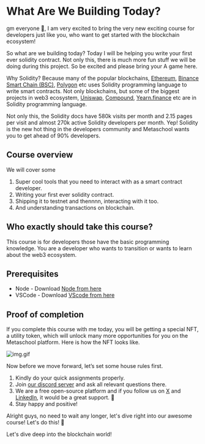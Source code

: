 ﻿# What Are We Building Today?

gm everyone 🌈, I am very excited to bring the very new exciting course for developers just like you, who want to get started with the blockchain ecosystem!

So what are we building today? Today I will be helping you write your first ever solidity contract. Not only this, there is much more fun stuff we will be doing during this project. So be excited and please bring your A game here.

Why Solidity? Because many of the popular blockchains, [Ethereum](https://ethereum.org/en/), [Binance Smart Chain (BSC)](https://bscscan.com/), [Polygon](https://polygon.technology/) etc uses Solidity programming language to write smart contracts. Not only blockchains, but some of the biggest projects in web3 ecosystem, [Uniswap](https://uniswap.org/), [Compound](https://compound.finance/), [Yearn.finance](https://yearn.finance/) etc are in Solidity programming language.

Not only this, the Solidity docs have 580k visits per month and 2.15 pages per visit and almost 270k active Solidity developers per month. Yep! Solidity is the new hot thing in the developers community and Metaschool wants you to get ahead of 90% developers.

## Course overview

We will cover some

1. Super cool tools that you need to interact with as a smart contract developer.
2. Writing your first ever solidity contract.
3. Shipping it to testnet and thennnn, interacting with it too.
4. And understanding transactions on blockchain.

## Who exactly should take this course?

This course is for developers those have the basic programming knowledge. You are a developer who wants to transition or wants to learn about the web3 ecosystem.

## Prerequisites

- Node - Download [Node from here](https://nodejs.org/en/)
- VSCode - Download [VScode from here](https://code.visualstudio.com/)

## Proof of completion

If you complete this course with me today, you will be getting a special NFT, a utility token, which will unlock many more opportunities for you on the Metaschool platform. Here is how the NFT looks like.


![img.gif](https://github.com/0xmetaschool/Learning-Projects/blob/main/assests_for_all/course%20NFT.gif?raw=true)


Now before we move forward, let’s set some house rules first.
1. Kindly do your quick assignments properly.
2. Join [our discord server](https://discord.gg/vbVMUwXWgc) and ask all relevant questions there.
3. We are a free open-source platform and if you follow us on [X](https://bit.ly/solidity-contract-twitter) and [LinkedIn](https://bit.ly/solidity-contract-linkedin), it would be a great support. 🫣
4. Stay happy and positive!



Alright guys, no need to wait any longer, let's dive right into our awesome course! Let's do this! 🙌

Let's dive deep into the blockchain world!
